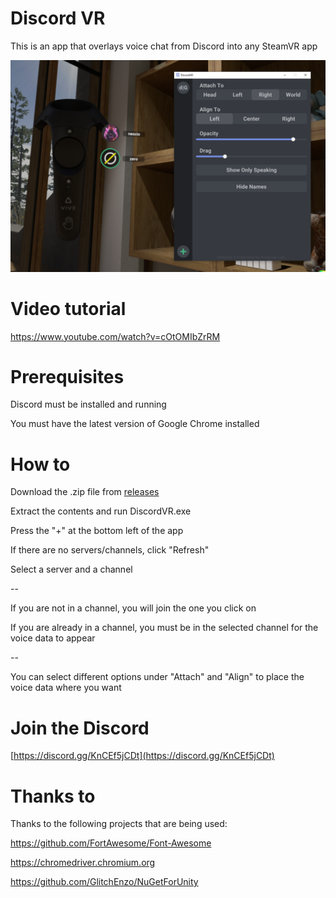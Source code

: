 # Discord VR
This is an app that overlays voice chat from Discord into any SteamVR app

![](https://github.com/designeerlabs/discord-vr/blob/main/DiscordVRScreenshot0.PNG)

# Video tutorial
https://www.youtube.com/watch?v=cOtOMIbZrRM

# Prerequisites
Discord must be installed and running

You must have the latest version of Google Chrome installed

# How to
Download the .zip file from [releases](https://github.com/designeerlabs/discord-vr/releases)

Extract the contents and run DiscordVR.exe

Press the "+" at the bottom left of the app

If there are no servers/channels, click "Refresh"

Select a server and a channel

--

If you are not in a channel, you will join the one you click on

If you are already in a channel, you must be in the selected channel for the voice data to appear

--

You can select different options under "Attach" and "Align" to place the voice data where you want

# Join the Discord
[https://discord.gg/KnCEf5jCDt](https://discord.gg/KnCEf5jCDt)

# Thanks to
Thanks to the following projects that are being used:

https://github.com/FortAwesome/Font-Awesome

https://chromedriver.chromium.org

https://github.com/GlitchEnzo/NuGetForUnity
